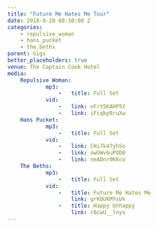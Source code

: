 ```yaml
---
title: "Future Me Hates Me Tour"
date: 2018-9-20 08:30:00 Z
categories:
    - repulsive_woman
    - hans_pucket
    - the_beths
parent: Gigs
better_placeholders: true
venue: The Captain Cook Hotel
media:
    Repulsive Woman:
            mp3:
                -   title: Full Set
            vid:
                -   link: nFrt5KAHP5Y
                -   link: iFcqkp8ruXw
    Hans Pucket:
            mp3:
                -   title: Full Set
            vid:
                -   link: CHi7k47yhSo
                -   link: owGWv6uPOD0
                -   link: neADnr0KKco
    The Beths:
            mp3:
                -   title: Full Set
            vid:
                -   title: Future Me Hates Me
                    link: grKbUKMYsUk
                -   title: Happy Unhappy
                    link: r0cwU__lnys
---
```

